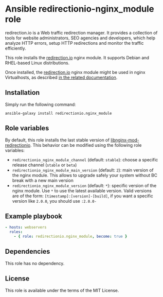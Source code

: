 # Ansible redirectionio-nginx_module role

redirection.io is a Web traffic redirection manager. It provides a collection of tools for website administrators, SEO agencies and developers, which help analyze HTTP errors, setup HTTP redirections and monitor the traffic efficiently.

This role installs the [redirection.io](https://redirection.io/) nginx module. It supports Debian and RHEL-based Linux distributions.

Once installed, the [redirection.io](https://redirection.io/) nginx module might be used in nginx Virtualhosts, as
described [in the related documentation](https://redirection.io/documentation/developer-documentation/nginx-module#configuration).

## Installation

Simply run the following command:

```
ansible-galaxy install redirectionio.nginx_module
```

## Role variables

By default, this role installs the last stable version of [libnginx-mod-redirectionio](https://github.com/redirectionio/libnginx-mod-redirectionio).
This behavior can be modified using the following role variables:

 * `redirectionio_nginx_module_channel` (default: `stable`): choose a specific release channel (`stable` or `beta`)
 * `redirectionio_nginx_module_main_version` (default: `2`): main version of the nginx module. This allows to upgrade safely your system without BC break with a new main version
 * `redirectionio_nginx_module_version` (default: `*`): specific version of the nginx module. Use `*` to use the latest available version. Valid versions are of the form: `[timestamp]:[version]-[build]`, if you want a specific version like `2.0.0`, you should use `:2.0.0-`

## Example playbook

```yml
- hosts: webservers
  roles:
    - { role: redirectionio.nginx_module, become: true }
```

## Dependencies

This role has no dependency.

## License

This role is available under the terms of the MIT License.
